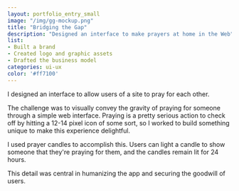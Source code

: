 ```yaml
---
layout: portfolio_entry_small
image: "/img/gg-mockup.png"
title: "Bridging the Gap"
description: "Designed an interface to make prayers at home in the Web"
list:
- Built a brand
- Created logo and graphic assets
- Drafted the business model
categories: ui-ux
color: '#ff7100'
---
```


I designed an interface to allow users of a site to pray for each other.

The challenge was to visually convey the gravity of praying for someone through
a simple web interface.  Praying is a pretty serious action to check off by hitting a 12-14
pixel icon of some sort, so I worked to build something unique to make this
experience delightful.

I used prayer candles to accomplish this.  Users can light a candle to show
someone that they're praying for them, and the candles remain lit for 24 hours.

This detail was central in humanizing the app and securing the goodwill of
users.

